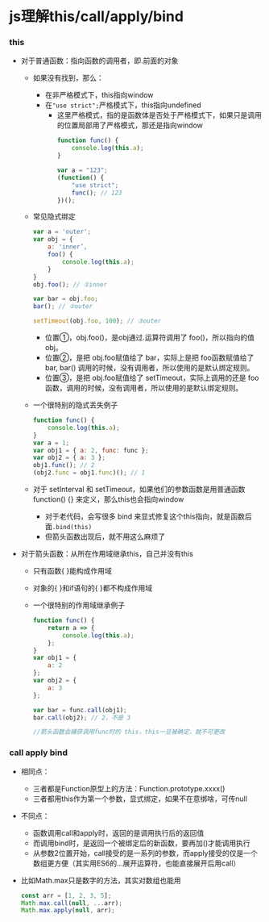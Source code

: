 # js理解this/call/apply/bind

### this

- 对于普通函数：指向函数的调用者，即.前面的对象
    - 如果没有找到，那么：
        - 在非严格模式下，this指向window
        - 在`"use strict";`严格模式下，this指向undefined
            - 这里严格模式，指的是函数体是否处于严格模式下，如果只是调用的位置局部用了严格模式，那还是指向window
                ```js
                function func() {
                    console.log(this.a);
                }
                
                var a = "123";
                (function() {
                    "use strict";
                    func(); // 123
                })();
                ```     

    - 常见隐式绑定
        ```js
        var a = 'outer';
        var obj = {
            a: 'inner’,
            foo() {
                console.log(this.a);
            }
        }
        obj.foo(); // ①inner

        var bar = obj.foo; 
        bar(); // ②outer 

        setTimeout(obj.foo, 100); // ③outer 
        ```
        - 位置①，obj.foo()，是obj通过.运算符调用了 foo()，所以指向的值 obj。
        - 位置②，是把 obj.foo赋值给了 bar，实际上是把 foo函数赋值给了bar, bar() 调用的时候，没有调用者，所以使用的是默认绑定规则。
        - 位置③，是把 obj.foo赋值给了 setTimeout，实际上调用的还是 foo函数，调用的时候，没有调用者，所以使用的是默认绑定规则。
    
    - 一个很特别的隐式丢失例子
        ```js
        function func() {
            console.log(this.a);
        }
        var a = 1;
        var obj1 = { a: 2, func: func };
        var obj2 = { a: 3 };
        obj1.func(); // 2
        (obj2.func = obj1.func)(); // 1
        ```
        
    - 对于 setInterval 和 setTimeout，如果他们的参数函数是用普通函数 function() {} 来定义，那么this也会指向window
        - 对于老代码，会写很多 bind 来显式修复这个this指向，就是函数后面`.bind(this)`
        - 但箭头函数出现后，就不用这么麻烦了

- 对于箭头函数：从所在作用域继承this，自己并没有this
    - 只有函数{ }能构成作用域
    - 对象的{ }和if语句的{ }都不构成作用域

    - 一个很特别的作用域继承例子
        ```js
        function func() {
            return a => {
                console.log(this.a);
            };
        }
        var obj1 = {
            a: 2
        };
        var obj2 = {
            a: 3
        };
        
        var bar = func.call(obj1);
        bar.call(obj2); // 2，不是 3
        
        //箭头函数会捕获调用func时的 this，this一旦被确定，就不可更改
        ```

### call apply bind

- 相同点：
    - 三者都是Function原型上的方法：Function.prototype.xxxx()
    - 三者都用this作为第一个参数，显式绑定，如果不在意绑啥，可传null

- 不同点：
    - 函数调用call和apply时，返回的是调用执行后的返回值
    - 而调用bind时，是返回一个被绑定后的新函数，要再加()才能调用执行
    - 从参数2位置开始，call接受的是一系列的参数，而apply接受的仅是一个数组更方便（其实用ES6的...展开运算符，也能直接展开后用call）

- 比如Math.max只是数字的方法，其实对数组也能用
    ```js
    const arr = [1, 2, 3, 5];
    Math.max.call(null, ...arr);
    Math.max.apply(null, arr);
    ```

